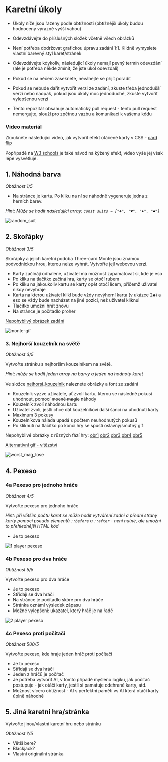 # Karetní úkoly

-   Úkoly níže jsou řazeny podle obtížnosti (obtížnější úkoly budou hodnoceny výrazně vyšší vahou)

-   Odevzdávejte do příslušných složek včetně všech obrázků

-   Není potřeba dodržovat grafickou úpravu zadání 1:1. Klidně vymyslete vlastní barevný styl karet/stránek

-   Odevzdávejte kdykoliv, následující úkoly nemají pevný termín odevzdání (ale je potřeba někde zmínit, že jste úkol odevzdali)

-   Pokud se na něčem zaseknete, neváhejte se přijít poradit

-   Pokud se nebude dařit vytvořit verzi ze zadání, zkuste třeba jednodušší verzi nebo naopak, pokud jsou úkoly moc jednoduché, zkuste vytvořit vylepšenou verzi

-   Tento repozitář obsahuje automatický pull request - tento pull request nemergujte, slouží pro zpětnou vazbu a komunikaci k vašemu kódu

### Video materiál

Zkoukněte následující video, jak vytvořit efekt otáčené karty v CSS - [card flip](https://www.youtube.com/watch?v=OV8MVmtgmoY)

Popřípadě na [W3 schools](https://www.w3schools.com/howto/howto_css_flip_card.asp) je také návod na kýžený efekt, video výše jej však lépe vysvětluje.

## 1. Náhodná barva

_Obtížnost 1/5_

-   Na stránce je karta. Po kliku na ní se náhodně vygeneruje jedna z herních barev.

_Hint: Může se hodit následující array: `const suits = ["♠", "♥", "♦", "♣"]`_

![random_suit](https://github.com/JS-Trebesin/ukoly_karty/assets/84028625/6ee0258a-bc0e-4174-a9fd-2c9ea299e925)

## 2. Skořápky

_Obtížnost 3/5_

Skořápky a jejich karetní podoba Three-card Monte jsou známou podvodnickou hrou, kterou nelze vyhrát. Vytvořte její webovou verzi.

-   Karty začínájí odhalené, uživatel má možnost zapamatovat si, kde je eso
-   Po kliku na tlačítko začíná hra, karty se otočí rubem
-   Po kliku na jakoukoliv kartu se karty opět otočí lícem, přičemž uživatel nikdy nevyhraje
-   Karta na kterou uživatel klikl bude vždy nevýherní karta (v ukázce 2♣) a eso se vždy bude nacházet na jiné pozici, než uživatel kliknul
-   Tlačítko umožní hrát znovu
-   Na stránce je počítadlo proher

[Nepohyblivý obrázek zadání](https://github.com/JS-Trebesin/ukoly_karty/assets/84028625/cf77cd0f-3b24-4fa7-a5f5-e98e1ac83d14)

![monte-gif](https://github.com/JS-Trebesin/ukoly_karty/assets/84028625/3898d491-29d7-4d44-9771-c971141d4aaa)

### 3. Nejhorší kouzelník na světě

_Obtížnost 3/5_

Vytvořte stránku s nejhorším kouzelníkem na světě.

_Hint: může se hodit jeden array na barvy a jeden na hodnoty karet_

Ve složce [nejhorsi_kouzelnik](/nejhorsi_kouzelnik) naleznete obrázky a font ze zadání

-   Kouzelník vyzve uživatele, ať zvolí kartu, kterou se následně pokusí uhodnout, pomocí ~~mocné magie~~ náhody
-   Kouzelník zvolí náhodnou kartu
-   Uživatel zvolí, jestli chce dát kouzelníkovi další šanci na uhodnutí karty
-   Maximum 3 pokusy
-   Kouzelníkova nálada upadá s počtem neuhodnutých pokusů
-   Po kliknutí na tlačítko po konci hry se spustí oslavný/smutný gif

Nepohyblivé obrázky z různých fází hry: [obr1](https://github.com/JS-Trebesin/ukoly_karty/assets/84028625/c4966bfa-1ec1-4ab3-baae-7a6eb785e488) [obr2](https://github.com/JS-Trebesin/ukoly_karty/assets/84028625/6b4c2f0b-e66a-4d22-9d89-05b156b38d7e) [obr3](https://github.com/JS-Trebesin/ukoly_karty/assets/84028625/e7f0a882-b7b5-45a1-bf40-9301e44468f5) [obr4](https://github.com/JS-Trebesin/ukoly_karty/assets/84028625/5727e8b9-92b5-47a6-9974-6341d3312d5f) [obr5](https://github.com/JS-Trebesin/ukoly_karty/assets/84028625/57cc31ad-525a-45a5-af72-d8512bfc4d84)

[Alternativní gif - vítězství](https://github.com/JS-Trebesin/ukoly_karty/assets/84028625/39185363-0d6e-46dd-9eec-119ca7ca87df)

![worst_mag_lose](https://github.com/JS-Trebesin/ukoly_karty/assets/84028625/1179e6a9-6690-4c1b-a40a-144b449ac14e)

## 4. Pexeso

### 4a Pexeso pro jednoho hráče

_Obtížnost 4/5_

Vytvořte pexeso pro jednoho hráče

_Hint: při větším počtu karet se může hodit vytváření zadní a přední strany karty pomocí pseudo elementů `::before` a `::after` - není nutné, ale umožní to přehlednější HTML kód_

-   Je to pexeso

![1 player pexeso](https://github.com/JS-Trebesin/ukoly_karty/assets/84028625/3ae57dcd-9997-4f04-ab0f-2661b911e92a)

### 4b Pexeso pro dva hráče

_Obtížnost 5/5_

Vytvořte pexeso pro dva hráče

-   Je to pexeso
-   Střídají se dva hráči
-   Na stránce je počítadlo skóre pro dva hráče
-   Stránka oznámí výsledek zápasu
-   Možné vylepšení: ukazatel, který hráč je na řadě

![2 player pexeso](https://github.com/JS-Trebesin/ukoly_karty/assets/84028625/6945c544-ac83-432f-b816-7f87efe8d83d)

### 4c Pexeso proti počítači

_Obtížnost 500/5_

Vytvořte pexeso, kde hraje jeden hráč proti počítači

-   Je to pexeso
-   Střídají se dva hráči
-   Jeden z hráčů je počítač
-   Je potřeba vytvořit AI, v tomto případě myšleno logiku, jak počítač postupuje - jak otáčí karty, jestli si pamatuje odehrané karty, atd.
-   Možnost vícero obtížnost - AI s perfektní pamětí vs AI která otáčí karty úplně náhodně


## 5. Jiná karetní hra/stránka

Vytvořte jinou/vlastní karetní hru nebo stránku

*Obtížnost ?/5*

- Větší bere? 
- Blackjack? 
- Vlastní originální stránka
